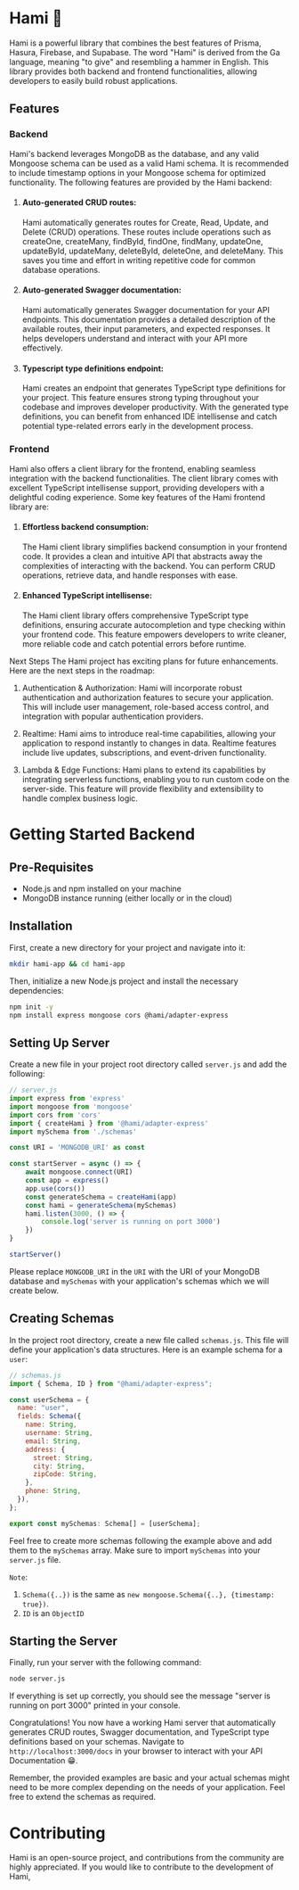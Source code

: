# Hami 🔨

Hami is a powerful library that combines the best features of Prisma, Hasura, Firebase, and Supabase. The word "Hami" is derived from the Ga language, meaning "to give" and resembling a hammer in English. This library provides both backend and frontend functionalities, allowing developers to easily build robust applications.

## Features

### Backend

Hami's backend leverages MongoDB as the database, and any valid Mongoose schema can be used as a valid Hami schema. It is recommended to include timestamp options in your Mongoose schema for optimized functionality. The following features are provided by the Hami backend:

1. #### Auto-generated CRUD routes:

   Hami automatically generates routes for Create, Read, Update, and Delete (CRUD) operations. These routes include operations such as createOne, createMany, findById, findOne, findMany, updateOne, updateById, updateMany, deleteById, deleteOne, and deleteMany. This saves you time and effort in writing repetitive code for common database operations.

2. #### Auto-generated Swagger documentation:

   Hami automatically generates Swagger documentation for your API endpoints. This documentation provides a detailed description of the available routes, their input parameters, and expected responses. It helps developers understand and interact with your API more effectively.

3. #### Typescript type definitions endpoint:
   Hami creates an endpoint that generates TypeScript type definitions for your project. This feature ensures strong typing throughout your codebase and improves developer productivity. With the generated type definitions, you can benefit from enhanced IDE intellisense and catch potential type-related errors early in the development process.

### Frontend

Hami also offers a client library for the frontend, enabling seamless integration with the backend functionalities. The client library comes with excellent TypeScript intellisense support, providing developers with a delightful coding experience. Some key features of the Hami frontend library are:

1. #### Effortless backend consumption:

   The Hami client library simplifies backend consumption in your frontend code. It provides a clean and intuitive API that abstracts away the complexities of interacting with the backend. You can perform CRUD operations, retrieve data, and handle responses with ease.

2. #### Enhanced TypeScript intellisense:
   The Hami client library offers comprehensive TypeScript type definitions, ensuring accurate autocompletion and type checking within your frontend code. This feature empowers developers to write cleaner, more reliable code and catch potential errors before runtime.

Next Steps
The Hami project has exciting plans for future enhancements. Here are the next steps in the roadmap:

1. Authentication & Authorization: Hami will incorporate robust authentication and authorization features to secure your application. This will include user management, role-based access control, and integration with popular authentication providers.

2. Realtime: Hami aims to introduce real-time capabilities, allowing your application to respond instantly to changes in data. Realtime features include live updates, subscriptions, and event-driven functionality.

3. Lambda & Edge Functions: Hami plans to extend its capabilities by integrating serverless functions, enabling you to run custom code on the server-side. This feature will provide flexibility and extensibility to handle complex business logic.

# Getting Started Backend

## Pre-Requisites

- Node.js and npm installed on your machine
- MongoDB instance running (either locally or in the cloud)

## Installation

First, create a new directory for your project and navigate into it:

```bash
mkdir hami-app && cd hami-app
```

Then, initialize a new Node.js project and install the necessary dependencies:

```bash
npm init -y
npm install express mongoose cors @hami/adapter-express
```

## Setting Up Server

Create a new file in your project root directory called `server.js` and add the following:

```js
// server.js
import express from 'express'
import mongoose from 'mongoose'
import cors from 'cors'
import { createHami } from '@hami/adapter-express'
import mySchema from './schemas'

const URI = 'MONGODB_URI' as const

const startServer = async () => {
    await mongoose.connect(URI)
    const app = express()
    app.use(cors())
    const generateSchema = createHami(app)
    const hami = generateSchema(mySchemas)
    hami.listen(3000, () => {
        console.log('server is running on port 3000')
    })
}

startServer()
```

Please replace `MONGODB_URI` in the `URI` with the URI of your MongoDB database and `mySchemas` with your application's schemas which we will create below.

## Creating Schemas

In the project root directory, create a new file called `schemas.js`. This file will define your application's data structures. Here is an example schema for a `user`:

```js
// schemas.js
import { Schema, ID } from "@hami/adapter-express";

const userSchema = {
  name: "user",
  fields: Schema({
    name: String,
    username: String,
    email: String,
    address: {
      street: String,
      city: String,
      zipCode: String,
    },
    phone: String,
  }),
};

export const mySchemas: Schema[] = [userSchema];
```

Feel free to create more schemas following the example above and add them to the `mySchemas` array. Make sure to import `mySchemas` into your `server.js` file.

`Note`:

1. `Schema({..})` is the same as `new mongoose.Schema({..}, {timestamp: true})`.
2. `ID` is an `ObjectID`

## Starting the Server

Finally, run your server with the following command:

```bash
node server.js
```

If everything is set up correctly, you should see the message "server is running on port 3000" printed in your console.

Congratulations! You now have a working Hami server that automatically generates CRUD routes, Swagger documentation, and TypeScript type definitions based on your schemas. Navigate to `http://localhost:3000/docs` in your browser to interact with your API Documentation 😁.

Remember, the provided examples are basic and your actual schemas might need to be more complex depending on the needs of your application. Feel free to extend the schemas as required.

# Contributing

Hami is an open-source project, and contributions from the community are highly appreciated. If you would like to contribute to the development of Hami,
